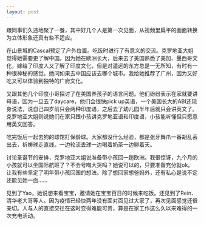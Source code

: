 ```yaml
---
layout: post
---
```


跟同事们久违地聚了一餐，其中好几个人是第一次见面，从视频里扁平的画面转换为立体形象还真有些不适应。

在山景城的Cascal预定了户外位置。吃饭时进行了有意义的交流。克罗地亚大姐觉得她需要更了解中国。因为她在欧洲长大，后来去了美国熟悉了美加、墨西哥文化，嫁给了印度人又了解了印度文化，但是对遥远的东方总是一无所知，有时有一种很神秘的感觉。她问如果去中国应该去哪个城市。我给她推荐了广州，因为又好吃又可以体验到独特的广府文化。

又跟其他几个印度小哥探讨了在美国养孩子的语言问题。他们纷纷表示在家就要讲母语，因为一旦去了daycare，他们会很快pick up英语，一个美国长大的ABI还现身说法，说自己四岁前只会两种印度语，之后去了幼儿园半年后就只会讲英文了。克罗地亚大姐则说她们在家只跟小孩讲克罗地亚语和印度语，小孩能听懂但只愿意用英文回答。

吃完饭后一起去狗的球馆打保龄球。大家都没什么经验，都是张牙舞爪一番胡乱丢出去，祈祷球走直线。一边轮流丢球一边喝着奶茶一边聊着天。

讨论圣诞节的安排，克罗地亚大姐说准备带小孩回一趟欧洲。我很惊讶，九个月的小孩就可以坐国际航班了？不会号啕大哭吗？她说可以的，只要准备充分就ok。让我有些坚定了明年带小孩回国的想法。除了想回家想爸妈外，还有私心是说不定还能见她一面……

见到了Yao，她说想来看宝宝，邀请她在宝宝百日的时候来吃饭。还见到了Rein、清华老大哥等人。因为疫情已经快两年没有面对面见过大家了，再次见面感觉还很亲切。人与人的直接交往在这时变得难能可贵，算是在家工作这么久以来难得的一次充电活动。